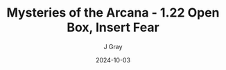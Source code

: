 ---
title: 'Mysteries of the Arcana - 1.22 Open Box, Insert Fear'
alt: 'Mysteries of the Arcana'
date: '2024-10-03'
author: 'J Gray'
artist: 'Keira'
---